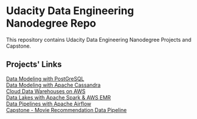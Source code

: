 # Udacity Data Engineering Nanodegree Repo

This repository contains Udacity Data Engineering Nanodegree Projects and Capstone.

## Projects' Links

[Data Modeling with PostGreSQL](./project_1_data_modeling_with_postgres)<br/>
[Data Modeling with Apache Cassandra](./project_2_data_modeling_with_cassandra)<br/>
[Cloud Data Warehouses on AWS](./project_3_cloud_data_warehouses)<br/>
[Data Lakes with Apache Spark & AWS EMR](./project_4_data_lakes_with_spark)<br/>
[Data Pipelines with Apache Airflow](./project_5_data_pipelines_with_airflow)<br/>
[Capstone - Movie Recommendation Data Pipeline](./capstone)<br/>
